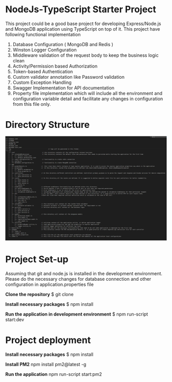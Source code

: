 # NodeJs-TypeScript Starter Project

This project could be a good base project for developing Express/Node.js and MongoDB application using TypeScript on top of it. This project have following functional implementation
1. Database Configuration ( MongoDB and Redis )
2. Winston Logger Configuration
3. Middleware validation of the request body to keep the business logic clean
4. Activity/Permission based Authorization
5. Token-based Authentication
6. Custom validator annotation like Password validation
7. Custom Exception Handling
8. Swagger Implementation for API documentation
9. Property file implementation which will include all the environment and configuration variable detail and facilitate any changes in configuration from this file only.

# Directory Structure
<img src="./dir.JPEG"/>


# Project Set-up

Assuming that git and node.js is installed in the development environment. Please do the necessary changes for database connection and other configuration in application.properties file

**Clone the repository**
$ git clone <git url>

**Install necessary packages**
$ npm install

**Run the application in development environment**
$ npm run-script start:dev


# Project deployment

**Install necessary packages**
$ npm install

**Install PM2**
npm install pm2@latest -g

**Run the application**
npm run-script start:pm2